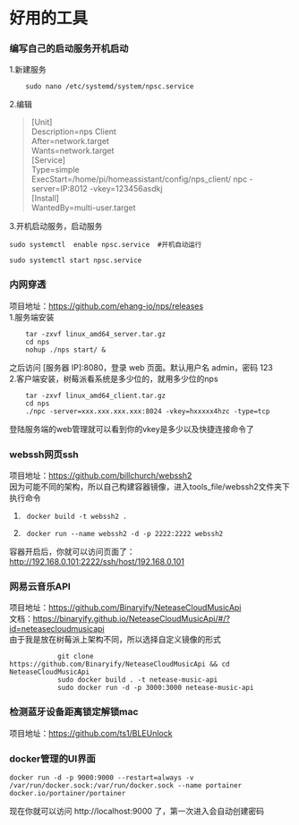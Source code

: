 # 好用的工具  
### 编写自己的启动服务开机启动
1.新建服务

        sudo nano /etc/systemd/system/npsc.service  
2.编辑  
>[Unit]  
Description=nps Client  
After=network.target  
Wants=network.target  
[Service]  
Type=simple  
ExecStart=/home/pi/homeassistant/config/nps_client/ npc -server=IP:8012 -vkey=123456asdkj  
[Install]  
WantedBy=multi-user.target  

3.开机启动服务，启动服务  

    sudo systemctl  enable npsc.service  #开机自动运行
     
    sudo systemctl start npsc.service  
### 内网穿透  
项目地址：https://github.com/ehang-io/nps/releases  
1.服务端安装  

        tar -zxvf linux_amd64_server.tar.gz
        cd nps
        nohup ./nps start/ &  
之后访问 [服务器 IP]:8080，登录 web 页面。默认用户名 admin，密码 123  
2.客户端安装，树莓派看系统是多少位的，就用多少位的nps  

        tar -zxvf linux_amd64_client.tar.gz
        cd nps
        ./npc -server=xxx.xxx.xxx.xxx:8024 -vkey=hxxxxx4hzc -type=tcp  

登陆服务端的web管理就可以看到你的vkey是多少以及快捷连接命令了
### webssh网页ssh
项目地址：https://github.com/billchurch/webssh2  
因为可能不同的架构，所以自己构建容器镜像，进入tools_file/webssh2文件夹下执行命令  

1.      docker build -t webssh2 .
2.      docker run --name webssh2 -d -p 2222:2222 webssh2
容器开启后，你就可以访问页面了：http://192.168.0.101:2222/ssh/host/192.168.0.101
### 网易云音乐API
项目地址：https://github.com/Binaryify/NeteaseCloudMusicApi  
文档：https://binaryify.github.io/NeteaseCloudMusicApi/#/?id=neteasecloudmusicapi  
由于我是放在树莓派上架构不同，所以选择自定义镜像的形式  

                git clone https://github.com/Binaryify/NeteaseCloudMusicApi && cd NeteaseCloudMusicApi
                sudo docker build . -t netease-music-api
                sudo docker run -d -p 3000:3000 netease-music-api
### 检测蓝牙设备距离锁定解锁mac
项目地址：https://github.com/ts1/BLEUnlock  
### docker管理的UI界面  

    docker run -d -p 9000:9000 --restart=always -v /var/run/docker.sock:/var/run/docker.sock --name portainer  docker.io/portainer/portainer
现在你就可以访问 http://localhost:9000 了，第一次进入会自动创建密码